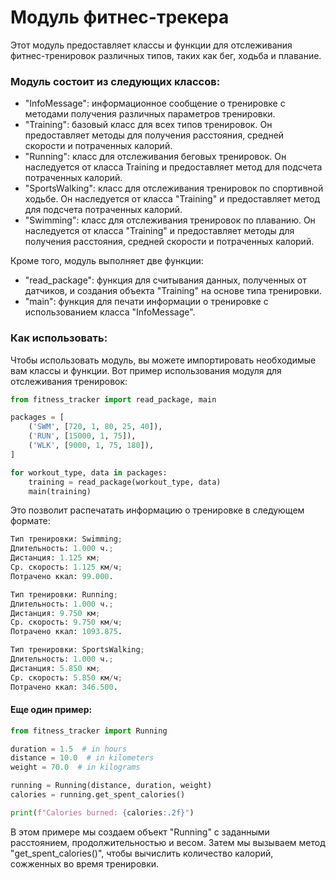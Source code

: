 # Модуль фитнес-трекера

Этот модуль предоставляет классы и функции для отслеживания фитнес-тренировок различных типов, таких как бег, ходьба и плавание.

### Модуль состоит из следующих классов:
- "InfoMessage": информационное сообщение о тренировке с методами получения различных параметров тренировки.
- "Training": базовый класс для всех типов тренировок. Он предоставляет методы для получения расстояния, средней скорости и потраченных калорий.
- "Running": класс для отслеживания беговых тренировок. Он наследуется от класса Training и предоставляет метод для подсчета потраченных калорий.
- "SportsWalking": класс для отслеживания тренировок по спортивной ходьбе. Он наследуется от класса "Training" и предоставляет метод для подсчета потраченных калорий.
- "Swimming": класс для отслеживания тренировок по плаванию. Он наследуется от класса "Training" и предоставляет методы для получения расстояния, средней скорости и потраченных калорий.

Кроме того, модуль выполняет две функции:
- "read_package": функция для считывания данных, полученных от датчиков, и создания объекта "Training" на основе типа тренировки.
- "main": функция для печати информации о тренировке с использованием класса "InfoMessage".

### Как использовать:
Чтобы использовать модуль, вы можете импортировать необходимые вам классы и функции.
Вот пример использования модуля для отслеживания тренировок:

```python
from fitness_tracker import read_package, main

packages = [
    ('SWM', [720, 1, 80, 25, 40]),
    ('RUN', [15000, 1, 75]),
    ('WLK', [9000, 1, 75, 180]),
]

for workout_type, data in packages:
    training = read_package(workout_type, data)
    main(training)
```
Это позволит распечатать информацию о тренировке в следующем формате:
```python
Тип тренировки: Swimming;
Длительность: 1.000 ч.;
Дистанция: 1.125 км;
Ср. скорость: 1.125 км/ч;
Потрачено ккал: 99.000.

Тип тренировки: Running;
Длительность: 1.000 ч.;
Дистанция: 9.750 км;
Ср. скорость: 9.750 км/ч;
Потрачено ккал: 1093.875.

Тип тренировки: SportsWalking;
Длительность: 1.000 ч.;
Дистанция: 5.850 км;
Ср. скорость: 5.850 км/ч;
Потрачено ккал: 346.500.
```
#### Еще один пример:
```python
from fitness_tracker import Running

duration = 1.5  # in hours
distance = 10.0  # in kilometers
weight = 70.0  # in kilograms

running = Running(distance, duration, weight)
calories = running.get_spent_calories()

print(f"Calories burned: {calories:.2f}")
```
В этом примере мы создаем объект "Running" с заданными расстоянием, продолжительностью и весом. Затем мы вызываем метод "get_spent_calories()", чтобы вычислить количество калорий, сожженных во время тренировки.
